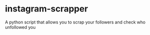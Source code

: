 # instagram-scrapper
A python script that allows you to scrap your followers and check who unfollowed you
